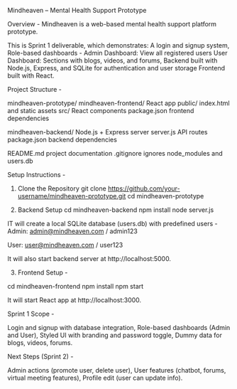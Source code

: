 Mindheaven – Mental Health Support Prototype

Overview -
Mindheaven is a web-based mental health support platform prototype.

This is Sprint 1 deliverable, which demonstrates:
A login and signup system,
Role-based dashboards -
Admin Dashboard: View all registered users
User Dashboard: Sections with blogs, videos, and forums,
Backend built with Node.js, Express, and SQLite for authentication and user storage
Frontend built with React.

Project Structure -

mindheaven-prototype/
  mindheaven-frontend/   React app
    public/              index.html and static assets
    src/                 React components
    package.json         frontend dependencies

  mindheaven-backend/    Node.js + Express server
    server.js            API routes
    package.json         backend dependencies

  README.md              project documentation
  .gitignore             ignores node_modules and users.db

Setup Instructions -

1. Clone the Repository
git clone https://github.com/your-username/mindheaven-prototype.git
cd mindheaven-prototype

2. Backend Setup
cd mindheaven-backend
npm install
node server.js

IT will create a local SQLite database (users.db) with predefined users -
Admin: admin@mindheaven.com
 / admin123

User: user@mindheaven.com
 / user123

It will also start backend server at http://localhost:5000.


3. Frontend Setup -

cd mindheaven-frontend
npm install
npm start

It will start React app at http://localhost:3000.


Sprint 1 Scope -

Login and signup with database integration,
Role-based dashboards (Admin and User),
Styled UI with branding and password toggle,
Dummy data for blogs, videos, forums.

Next Steps (Sprint 2) -

Admin actions (promote user, delete user),
User features (chatbot, forums, virtual meeting features),
Profile edit (user can update info).
